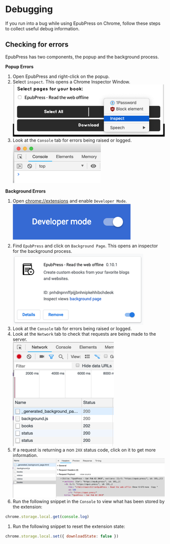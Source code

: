 # Debugging

If you run into a bug while using EpubPress on Chrome, follow these steps to collect useful debug information.

## Checking for errors

EpubPress has two components, the popup and the background process.

**Popup Errors**

1. Open EpubPress and right-click on the popup.
1. Select `inspect`. This opens a Chrome Inspector Window.
![popup-inspect](./images/popup-inspect.png)
1. Look at the `Console` tab for errors being raised or logged.  
![console-inspector-tab](./images/console-inspector-tab.png)

**Background Errors**

1. Open [chrome://extensions](chrome://extensions) and enable `Developer Mode`.  
![developer-mode](./images/developer-mode.png)
1. Find `EpubPress` and click on `Background Page`. This opens an inspector for the background process.  
![epub-press-extension](./images/epub-press-extension.png)
1. Look at the `Console` tab for errors being raised or logged.
1. Look at the `Network` tab to check that requests are being made to the server.  
![background-network-requests](./images/background-network-requests.png)
1. If a request is returning a non `2XX` status code, click on it to get more information.  
![background-network-details](./images/background-network-details.png)
1. Run the following snippet in the `Console` to view what has been stored by the extension:
```js
chrome.storage.local.get(console.log)
```
1. Run the following snippet to reset the extension state:
```js
chrome.storage.local.set({ downloadState: false })
```
